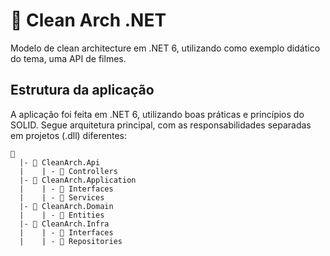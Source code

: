 # 🚧 Clean Arch .NET 
Modelo de clean architecture em .NET 6, utilizando como exemplo didático do tema, uma API de filmes.

## Estrutura da aplicação

A aplicação foi feita em .NET 6, utilizando boas práticas e princípios do SOLID. Segue arquitetura principal, com as responsabilidades separadas em projetos (.dll) diferentes: 

```
📁 
  |- 📁 CleanArch.Api
  |    | - 📁 Controllers
  |- 📁 CleanArch.Application
  |    | - 📁 Interfaces
  |    | - 📁 Services
  |- 📁 CleanArch.Domain
  |    | - 📁 Entities
  |- 📁 CleanArch.Infra
  |    | - 📁 Interfaces
  |    | - 📁 Repositories
```

